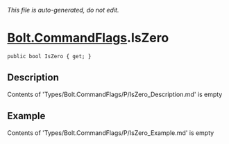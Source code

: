 *This file is auto-generated, do not edit.*

# [Bolt.CommandFlags](Types/Bolt.CommandFlags.md).IsZero
`public bool IsZero { get; }`
## Description
Contents of 'Types/Bolt.CommandFlags/P/IsZero_Description.md' is empty
## Example
Contents of 'Types/Bolt.CommandFlags/P/IsZero_Example.md' is empty
